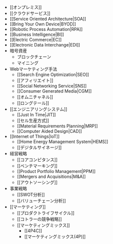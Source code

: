 - [[オンプレミス]]
- [[クラウドサービス]]
- [[Service Oriented Architecture|SOA]]
- [[Bring Your Own Device|BYOD]]
- [[Robotic Process Automation|RPA]]
- [[Business Intelligence|BI]]
- [[Electric Commerce|EC]]
- [[Electronic Data Interchange|EDI]]
- 暗号資産
	- ブロックチェーン
	- マイニング
- Webマーケティング手法
	- [[Search Engine Optimization|SEO]]
	- [[アフィリエイト]]
	- [[Social Networking Service|SNS]]
	- [[Consumer Generated Media|CGM]]
	- [[オムニチャネル]]
	- [[ロングテール]]
- [[エンジニアリングシステム]]
	- [[Just In Time|JIT]]
	- [[セル生産方式]]
	- [[Material Requirements Planning|MRP]]
	- [[Computer Aided Design|CAD]]
- [[Internet of Things|IoT]]
	- [[Home Energy Management System|HEMS]]
	- [[デジタルサイネージ]]
- 経営戦略
	- [[コアコンピタンス]]
	- [[ベンチマーキング]]
	- [[Product Portfolio Management|PPM]]
	- [[Mergers and Acquisitions|M&A]]
	- [[アウトソーシング]]
- 事業戦略
	- [[SWOT分析]]
	- [[バリューチェーン分析]]
- [[マーケティング]]
	- [[プロダクトライフサイクル]]
	- [[コトラーの競争戦略]]
	- [[マーケティングミックス]]
		- [[4P4C]]
		- [[マーケティングミックス(4P)]]